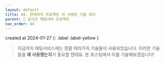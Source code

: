 ```yaml
---
layout: default
title: 44. 현재까지 프로젝트 내 사용된 기술 정리
parent: 📌 실시간 채팅서버 프로젝트
nav_order: 44
---
```


created at 2024-01-27
{: .label .label-yellow }

> 지금까지 채팅서비스에는 정말 여러가지 기술들이 사용되었습니다. 이러한 기술들을 **왜 사용했는지**가 중요할 텐데요. 본 포스팅에서 이를 기술해보겠습니다!





